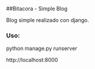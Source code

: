 ##Bitacora - Simple Blog

Blog simple realizado con django.

### Uso:

python manage.py runserver

http://localhost:8000
